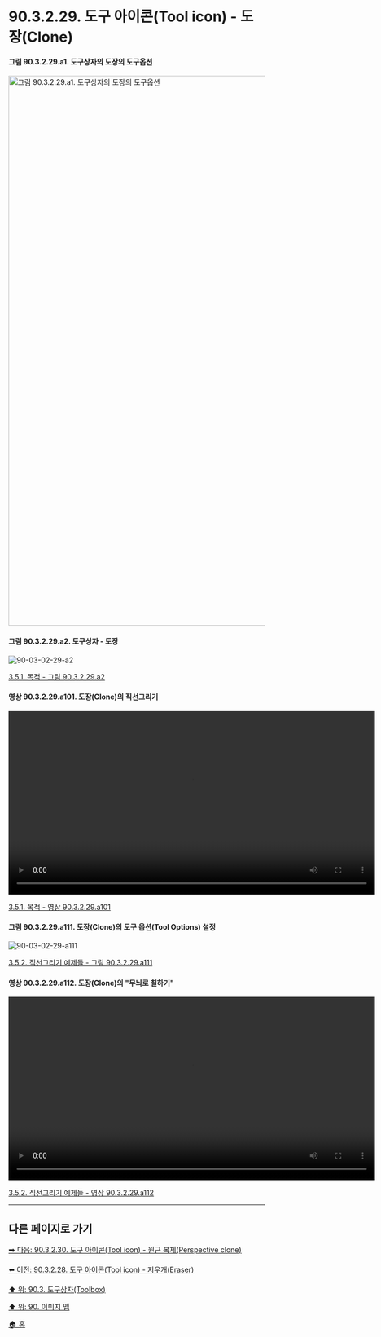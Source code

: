 # 90.3.2.29. 도구 아이콘(Tool icon) - 도장(Clone)

#### 그림 90.3.2.29.a1. 도구상자의 도장의 도구옵션
<img width="1080" alt="그림 90.3.2.29.a1. 도구상자의 도장의 도구옵션" src="https://github.com/wonder13662/gimp/assets/15767104/43a21863-d4d1-413f-a7e3-8740fe972077">

<a id="90-03-02-29-a2"></a>

#### 그림 90.3.2.29.a2. 도구상자 - 도장
![90-03-02-29-a2](https://github.com/wonder13662/gimp/assets/15767104/7dcf76c1-dbf5-41c6-94de-a1a610a75d3d)

[3.5.1. 목적 - 그림 90.3.2.29.a2](./03-05-01-intention.md#90-03-02-29-a2)

<a id="90-03-02-29-a101"></a>

#### 영상 90.3.2.29.a101. 도장(Clone)의 직선그리기
<video controls="controls" width="720" environment="MacOS:Sonoma 14.2.1 GIMP 2.10.36" src="https://github.com/wonder13662/gimp/assets/15767104/faaa0112-9013-49ac-8e91-11bd1f08a424"></video>

[3.5.1. 목적 - 영상 90.3.2.29.a101](./03-05-01-intention.md#90-03-02-29-a101)

<a id="90-03-02-29-a111"></a>

#### 그림 90.3.2.29.a111. 도장(Clone)의 도구 옵션(Tool Options) 설정
![90-03-02-29-a111](https://github.com/wonder13662/gimp/assets/15767104/7adca336-8467-44a2-9ff7-9fcf16919f61)

[3.5.2. 직선그리기 예제들 - 그림 90.3.2.29.a111](./03-05-02-examples.md#90-03-02-29-a111)

<a id="90-03-02-29-a112"></a>

#### 영상 90.3.2.29.a112. 도장(Clone)의 "무늬로 칠하기"
<video controls="controls" width="720" environment="MacOS:Sonoma 14.2.1 GIMP 2.10.36" src="https://github.com/wonder13662/gimp/assets/15767104/03865af2-1672-4732-a24e-a3764e9bef34"></video>

[3.5.2. 직선그리기 예제들 - 영상 90.3.2.29.a112](./03-05-02-examples.md#90-03-02-29-a112)

***

## 다른 페이지로 가기

[➡️ 다음: 90.3.2.30. 도구 아이콘(Tool icon) - 원근 복제(Perspective clone)](./90-03-02-30-perspective_clone.md)

[⬅️ 이전: 90.3.2.28. 도구 아이콘(Tool icon) - 지우개(Eraser)](./90-03-02-28-eraser.md)

[⬆️ 위: 90.3. 도구상자(Toolbox)](./90-03-00-toolbox.md)

[⬆️ 위: 90. 이미지 맵](./90-00-image-map.md)

[🏠 홈](./00-home.md)
